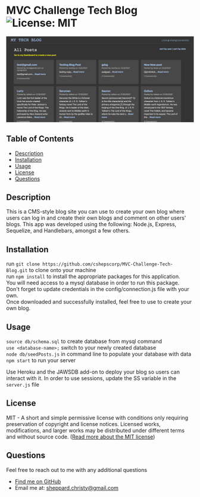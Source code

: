 
  
  # MVC Challenge Tech Blog ![License: MIT](https://img.shields.io/badge/License-MIT-yellow.svg)
  
  <img src='./public/images/MVC-blog-screenshot.jpg'>

  ## Table of Contents
  * [ Description ](#about)
  * [ Installation ](#installation)
  * [ Usage ](#usage)
  * [ License ](#license)
  * [ Questions ](#questions)

  <a name="about"></a>
  ## Description
  This is a CMS-style blog site you can use to create your own blog where users can log in and create their own blogs and comment on other users' blogs. This app was developed using the following: Node.js, Express, Sequelize, and Handlebars, amongst a few others.

  <a name="installation"></a>
  ## Installation
  run `git clone https://github.com/cshepscorp/MVC-Challenge-Tech-Blog.git` to clone onto your machine\
  run `npm install` to install the appropriate packages for this application.\
  You will need access to a mysql database in order to run this package. Don't forget to update credentials in the config/connection.js file with your own.\
  Once downloaded and successfully installed, feel free to use to create your own blog.

  <a name="usage"></a>
  ## Usage
  `source db/schema.sql` to create database from mysql command\
  `use <database-name>;` switch to your newly created database\
  `node db/seedPosts.js` in command line to populate your database with data\
  `npm start` to run your server 

  Use Heroku and the JAWSDB add-on to deploy your blog so users can interact with it. In order to use sessions, update the SS variable in the `server.js` file

  <a name="license"></a>
  ## License
  MIT - A short and simple permissive license with conditions only requiring preservation of copyright and license notices. Licensed works, modifications, and larger works may be distributed under different terms and without source code. ([Read more about the MIT license](https://choosealicense.com/licenses/mit/))

  <a name="questions"></a>
  ## Questions
  Feel free to reach out to me with any additional questions
  * [Find me on GitHub](https://github.com/cshepscorp/)
  * Email me at: sheppard.christy@gmail.com

